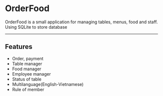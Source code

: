 # OrderFood
OrderFood is a small application for managing tables, menus, food and staff. Using SQLite to store database

---
## Features
* Order, payment 
* Table manager
* Food manager
* Employee manager
* Status of table
* Multilanguage(English-Vietnamese)
* Rule of member


